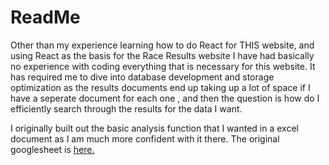 # ReadMe
Other than my experience learning how to do React for THIS website, and using React as the basis for the Race Results website I have had basically no experience with coding everything that is necessary for this website. It has required me to dive into database development and storage optimization as the results documents end up taking up a lot of space if I have a seperate document for each one , and then the question is how do I efficiently search through the results for the data I want. 

I originally built out the basic analysis function that I wanted in a excel document as I am much more confident with it there. The original googlesheet is [here.](https://docs.google.com/spreadsheets/d/19zZrQdFdPiwhV3rvaIdNkJ6UEtoLKbeMjExR50L9jJY/edit?usp=sharing)